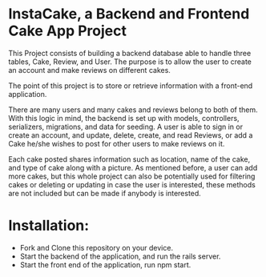 
<h1> InstaCake, a Backend and Frontend Cake App Project </h1

This Project consists of building a backend database able to handle three tables, Cake, Review, and User. The purpose is to allow the user to create an account and make reviews on different cakes.

The point of this project is to store or retrieve information with a front-end application.

There are many users and many cakes and reviews belong to both of them. With this logic in mind, the backend is set up with models, controllers, serializers, migrations, and data for seeding. A user is able to sign in or create an account, and update, delete, create, and read Reviews, or add a Cake he/she wishes to post for other users to make reviews on it.

Each cake posted shares information such as location, name of the cake, and type of cake along with a picture. As mentioned before, a user can add more cakes, but this whole project can also be potentially used for filtering cakes or deleting or updating in case the user is interested, these methods are not included but can be made if anybody is interested.

<h1> Installation: </h2>

- Fork and Clone this repository on your device.
- Start the backend of the application, and run the rails server.
- Start the front end of the application, run npm start.

